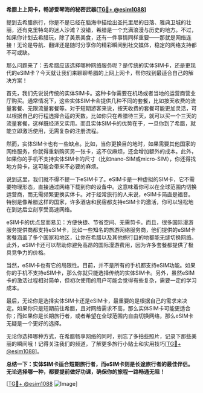 **希腊上上网卡，畅游爱琴海的秘密武器[[TG💪+ @esim1088](https://t.me/s/esim1088)]**

提到去希腊旅行，你是不是已经在脑海中描绘出圣托里尼的日落、雅典卫城的壮丽，还有克里特岛的迷人沙滩？没错，希腊是一个充满浪漫与历史的地方。不过，如果你计划去希腊玩，除了美景美食，还有一件事情同样重要——那就是网络连接！无论是导航、翻译还是随时分享你的精彩瞬间到社交媒体，稳定的网络支持都不可或缺。

那么问题来了：去希腊应该选择哪种网络服务呢？是传统的实体SIM卡，还是更现代的eSIM卡？今天就让我们来聊聊希腊的上网上网卡，帮你找到最适合自己的解决方案！

首先，我们先说说传统的实体SIM卡。这种卡你需要在机场或者当地的运营商营业厅购买。通常情况下，这些实体SIM卡会提供几种不同的套餐，比如按天收费的流量套餐、无限流量套餐等。对于短期游客来说，按天收费的套餐可能更加灵活，可以根据自己的行程选择合适的天数。比如你只在希腊待三天，就可以买一个三天的流量套餐，这样既经济又实用。而且实体SIM卡的优势在于，一旦你到了希腊，就能立即激活使用，无需复杂的注册流程。

然而，实体SIM卡也有一些缺点。比如，当你更换目的地时，如果需要其他国家的网络服务，你就得重新购买另一张卡，这不仅麻烦，还会增加额外的成本。此外，如果你的手机不支持实体SIM卡的尺寸（比如nano-SIM或micro-SIM），你还得找地方剪卡，这可能会带来不必要的麻烦。

说到这里，我们就不得不提一下eSIM卡了。eSIM卡是一种虚拟的SIM卡，它不需要物理形态，直接通过网络下载到你的设备中。这意味着你可以在全球范围内切换运营商，而无需频繁更换实体卡。对于经常旅行的人来说，eSIM卡简直是福音。特别是像希腊这样的国家，许多酒店和民宿都支持eSIM卡的激活，你可以轻松地在到达后立刻享受高速网络。

eSIM卡的优点显而易见：方便快捷、节省空间、无需剪卡。而且，很多国际漫游服务提供商都支持eSIM卡，比如一些知名的旅游网络服务商，他们提供的eSIM卡套餐涵盖了多个国家和地区，让你在希腊以及其他旅行目的地都能无缝切换网络。此外，eSIM卡还可以帮助你避免高昂的国际漫游费用，因为许多套餐都提供了极具竞争力的价格。

当然，eSIM卡也有它的局限性。目前，并不是所有的手机都支持eSIM功能。如果你的手机不支持eSIM卡，那么你就只能选择传统的实体SIM卡。另外，虽然eSIM卡的激活过程相对简单，但初次使用的用户可能会觉得有些复杂，需要一定的学习成本。

最后，无论你是选择实体SIM卡还是eSIM卡，最重要的是根据自己的需求来决定。如果你只是短期前往希腊，且对网络需求不高，那么实体SIM卡可能更适合你；而如果你是长期旅行者，或者希望在全球范围内自由切换网络，那么eSIM卡无疑是一个更好的选择。

无论你选择哪种方式，在希腊畅享网络的同时，别忘了多拍些照片，记录下那些美丽的瞬间哦！记得关注我们的频道，了解更多旅行小贴士和实用技巧[[TG💪+ @esim1088](https://t.me/s/esim1088)]。

**总结一下：实体SIM卡适合短期旅行者，而eSIM卡则是长途旅行者的最佳伴侣。无论选择哪一种，都要提前做好功课，确保你的旅程一路畅通无阻！**

[[TG💪+ @esim1088](https://t.me/s/esim1088) ![Image](https://i.postimg.cc/4NQfJmqS/Snipaste-2025-05-13-00-14-12.png)]